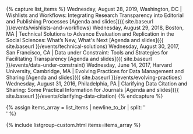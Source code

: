 {% capture list_items %}
Wednesday, August 28, 2019, Washington, DC | Wishlists and Workflows: Integrating Research Transparency into Editorial and Publishing Processes [Agenda and slides]({{ site.baseurl }}/events/wishlists-and-workflows)
Wednesday, August 29, 2018, Boston, MA | Technical Solutions to Advance Evaluation and Replication in the Social Sciences: What’s New, What's Next [Agenda and slides]({{ site.baseurl }}/events/technical-solutions)
Wednesday, August 30, 2017, San Francisco, CA | Data under Constraint: Tools and Strategies for Facilitating Transparency [Agenda and slides]({{ site.baseurl }}/events/data-under-constraint)
Wednesday, June 14, 2017, Harvard University, Cambridge, MA | Evolving Practices for Data Management and Sharing [Agenda and slides]({{ site.baseurl }}/events/evolving-practices)
Wednesday, August 31, 2016, Philadelphia, PA | Clarifying Data Citation and Sharing: Some Practical Information for Journals [Agenda and slides]({{ site.baseurl }}/events/clarifying-data-citation)
{% endcapture %}

{% assign items_array = list_items | newline_to_br | split: '<br />' %}

{% include listgroup-custom.html items=items_array %}
